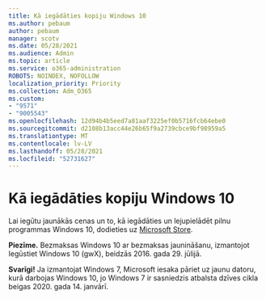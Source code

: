 ```yaml
---
title: Kā iegādāties kopiju Windows 10
ms.author: pebaum
author: pebaum
manager: scotv
ms.date: 05/28/2021
ms.audience: Admin
ms.topic: article
ms.service: o365-administration
ROBOTS: NOINDEX, NOFOLLOW
localization_priority: Priority
ms.collection: Adm_O365
ms.custom:
- "9571"
- "9005543"
ms.openlocfilehash: 12d94b4b5eed7a81aaf3225ef0b5716fcb64ebe0
ms.sourcegitcommit: d2108b13acc44e26b65f9a2739cbce9bf98959a5
ms.translationtype: MT
ms.contentlocale: lv-LV
ms.lasthandoff: 05/28/2021
ms.locfileid: "52731627"
---
```

# <a name="how-to-buy-a-copy-of-windows-10"></a>Kā iegādāties kopiju Windows 10

Lai iegūtu jaunākās cenas un to, kā iegādāties un lejupielādēt pilnu programmas Windows 10, dodieties uz [Microsoft Store](https://www.microsoft.com/store/b/windows).

**Piezīme.** Bezmaksas Windows 10 ar bezmaksas jaunināšanu, izmantojot Iegūstiet Windows 10 (gwX), beidzās 2016. gada 29. jūlijā.

**Svarīgi!** Ja izmantojat Windows 7, Microsoft iesaka pāriet uz jaunu datoru, kurā darbojas Windows 10, jo Windows 7 ir sasniedzis atbalsta dzīves cikla beigas 2020. gada 14. janvārī.

